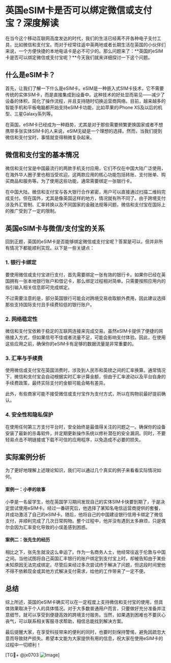 # 英国eSIM卡是否可以绑定微信或支付宝？深度解读

在当今这个移动互联网高度发达的时代，我们的生活已经离不开各种电子支付工具，比如微信和支付宝。而对于经常往返中英两地或者长期生活在英国的小伙伴们来说，一个方便快捷的本地电话卡是必不可少的。那么问题来了：**英国的eSIM卡是否可以绑定微信或支付宝呢？**今天我们就来详细探讨一下这个问题。

## 什么是eSIM卡？

首先，让我们了解一下什么是eSIM卡。eSIM是一种嵌入式SIM卡技术，它不需要传统的实体SIM卡，而是直接集成到设备中。这种技术的好处显而易见——减少了设备的体积，简化了操作流程，并且支持随时切换运营商网络。目前，越来越多的智能手机和平板电脑都开始支持eSIM卡功能，比如苹果的iPhone XS及以后的机型、三星Galaxy系列等。

在英国，eSIM卡已经成为一种趋势，尤其是对于那些需要频繁更换国家或者不想携带多张实体SIM卡的人来说，eSIM无疑是一个理想的选择。然而，当我们提到微信和支付宝时，事情就变得稍微复杂起来。

## 微信和支付宝的基本情况

微信和支付宝是中国最流行的两款手机支付应用，它们不仅在中国大陆广泛使用，在海外华人圈子里也相当受欢迎。这两款应用的核心功能包括转账、支付账单、购买商品和服务等。为了使用这些功能，通常需要绑定一张银行卡。

在中国大陆，微信和支付宝与各大银行合作紧密，用户可以直接通过扫描二维码完成支付。但在国外，尤其是像英国这样的地方，情况就有所不同了。由于跨境支付涉及外汇管制、汇率转换以及不同国家的金融法规等问题，微信和支付宝在国际上的推广受到了一定的限制。

## 英国eSIM卡与微信/支付宝的关系

回到正题，英国的eSIM卡是否能够绑定微信或支付宝呢？答案是可以，但并非所有情况下都能顺利实现。以下是一些关键点：

### 1. **银行卡绑定**
   要使用微信或支付宝进行支付，首先需要绑定一张有效的银行卡。如果你已经在英国拥有一张本地银行账户和借记卡，那么绑定过程相对简单。只需要按照应用内的指引输入相关信息即可完成绑定。

   不过需要注意的是，部分英国银行可能会对跨境交易收取额外费用，因此建议选择那些支持国际支付且手续费较低的银行账户。

### 2. **网络稳定性**
   微信和支付宝依赖于稳定的互联网连接来完成交易。虽然eSIM卡提供了便捷的网络接入方式，但如果信号不佳或者流量不足，可能会影响支付体验。因此，在使用这些应用之前，确保你的eSIM卡有足够的数据流量是非常重要的。

### 3. **汇率与手续费**
   使用微信或支付宝在英国消费时，涉及到人民币和英镑之间的汇率换算。通常情况下，微信和支付宝会自动根据实时汇率计算金额，但由于汇率波动以及平台自身的手续费政策，最终实际支付的金额可能会略有差异。

   此外，有些商家可能不接受微信或支付宝作为支付方式，所以在购物前最好提前确认。

### 4. **安全性和隐私保护**
   在使用任何第三方支付平台时，安全始终是最值得关注的问题之一。确保你的设备安装了最新的杀毒软件，并定期更新操作系统以修补潜在的安全漏洞。同时，不要轻易点击不明链接或下载不可信的应用程序，以免造成不必要的损失。

## 实际案例分析

为了更好地理解上述理论知识，我们可以通过几个真实的例子来看看实际情况如何。

#### 案例一：小李的故事
小李是一名留学生，他在英国学习期间发现自己的实体SIM卡快要到期了，于是决定尝试使用eSIM卡。经过一番研究后，他选择了某知名电信运营商提供的套餐，并成功激活了自己的eSIM卡。随后，他将自己的中国建设银行信用卡绑定了微信支付，并顺利完成了几次日常购物。整个过程中，他并没有遇到太多麻烦，只是偶尔会因为汇率变化导致的小误差感到困惑。

#### 案例二：张先生的经历
相比之下，张先生就没这么幸运了。作为一名商务人士，他经常往返于伦敦与中国之间。当他试图将自己英国汇丰银行的账户绑定到支付宝上时，却被告知由于某些未知原因无法完成绑定。尽管后来经过多次尝试终于解决了问题，但这段时间里他不得不依赖现金或其他方式解决支付需求，给他的工作带来了一定不便。

## 总结

综上所述，英国的eSIM卡确实可以在一定程度上支持微信和支付宝的使用，但具体效果取决于个人的具体情况。对于大多数普通用户而言，只要做好充分准备并注意细节，就可以享受到便捷高效的跨境支付服务。当然，如果遇到困难也不要灰心丧气，可以联系相关客服寻求帮助，相信总能找到解决方案。

最后提醒大家，在享受科技带来的便利的同时，也要时刻保持警惕，避免因疏忽大意而导致财产损失。希望本文能为大家提供有用的信息，祝大家在使用eSIM卡的过程中一切顺利！

[TG💪+ @jx0703 ![Image](https://github.com/user-attachments/assets/dbca1d08-cadb-493c-b0ec-ad6f7a83f270)]
